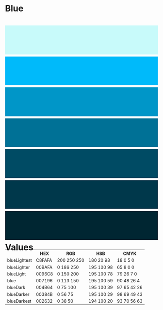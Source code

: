 Blue
===
![image](blueLightest.png)
![image](blueLighter.png)
![image](blueLight.png)
![image](blue.png)
![image](blueDark.png)
![image](blueDarker.png)
![image](blueDarkest.png)
Values
===

<table style="width: 100%; margin-top: -2em;">
  <tr>
    <th></th>
    <th>HEX</th>
    <th>RGB</th>
    <th>HSB</th>
    <th>CMYK</th>
  </tr>
  <tr>
    <td>blueLightest</td>
    <td>C8FAFA</td>
    <td>200 250 250</td>
    <td>180 20 98</td>
    <td>18 0 5 0</td>
  </tr>
  <tr>
    <td>blueLighter</td>
    <td>00BAFA</td>
    <td>0 186 250</td>
    <td>195 100 98</td>
    <td>65 8 0 0</td>
  </tr>
  <tr>
    <td>blueLight</td>
    <td>0096C8</td>
    <td>0 150 200</td>
    <td>195 100 78</td>
    <td>79 26 7 0</td>
  </tr>
  <tr>
    <td>blue</td>
    <td>007196</td>
    <td>0 113 150</td>
    <td>195 100 59</td>
    <td>90 48 26 4</td>
  </tr>
  <tr>
    <td>blueDark</td>
    <td>004B64</td>
    <td>0 75 100</td>
    <td>195 100 39</td>
    <td>97 65 42 26</td>
  </tr>
  <tr>
    <td>blueDarker</td>
    <td>00384B</td>
    <td>0 56 75</td>
    <td>195 100 29</td>
    <td>98 69 49 43</td>
  </tr>
  <tr>
    <td>blueDarkest</td>
    <td>002632</td>
    <td>0 38 50</td>
    <td>194 100 20</td>
    <td>93 70 56 63</td>
  </tr>
</table>

